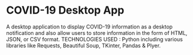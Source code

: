 # COVID-19 Desktop App

A desktop application to display COVID-19 information as a desktop notification and also allow users to store information in the form of HTML, JSON, or CSV format.
TECHNOLOGIES USED : Python including various libraries like Requests, Beautiful Soup, TKinter, Pandas & Plyer.
